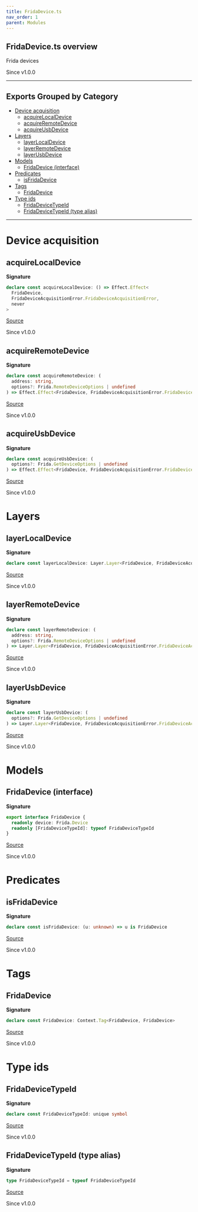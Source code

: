 ```yaml
---
title: FridaDevice.ts
nav_order: 1
parent: Modules
---
```


## FridaDevice.ts overview

Frida devices

Since v1.0.0

---

## Exports Grouped by Category

- [Device acquisition](#device-acquisition)
  - [acquireLocalDevice](#acquirelocaldevice)
  - [acquireRemoteDevice](#acquireremotedevice)
  - [acquireUsbDevice](#acquireusbdevice)
- [Layers](#layers)
  - [layerLocalDevice](#layerlocaldevice)
  - [layerRemoteDevice](#layerremotedevice)
  - [layerUsbDevice](#layerusbdevice)
- [Models](#models)
  - [FridaDevice (interface)](#fridadevice-interface)
- [Predicates](#predicates)
  - [isFridaDevice](#isfridadevice)
- [Tags](#tags)
  - [FridaDevice](#fridadevice)
- [Type ids](#type-ids)
  - [FridaDeviceTypeId](#fridadevicetypeid)
  - [FridaDeviceTypeId (type alias)](#fridadevicetypeid-type-alias)

---

# Device acquisition

## acquireLocalDevice

**Signature**

```ts
declare const acquireLocalDevice: () => Effect.Effect<
  FridaDevice,
  FridaDeviceAcquisitionError.FridaDeviceAcquisitionError,
  never
>
```

[Source](https://github.com/leonitousconforti/efffrida/packages/frida-tools/blob/main/src/FridaDevice.ts#L71)

Since v1.0.0

## acquireRemoteDevice

**Signature**

```ts
declare const acquireRemoteDevice: (
  address: string,
  options?: Frida.RemoteDeviceOptions | undefined
) => Effect.Effect<FridaDevice, FridaDeviceAcquisitionError.FridaDeviceAcquisitionError, never>
```

[Source](https://github.com/leonitousconforti/efffrida/packages/frida-tools/blob/main/src/FridaDevice.ts#L61)

Since v1.0.0

## acquireUsbDevice

**Signature**

```ts
declare const acquireUsbDevice: (
  options?: Frida.GetDeviceOptions | undefined
) => Effect.Effect<FridaDevice, FridaDeviceAcquisitionError.FridaDeviceAcquisitionError, never>
```

[Source](https://github.com/leonitousconforti/efffrida/packages/frida-tools/blob/main/src/FridaDevice.ts#L52)

Since v1.0.0

# Layers

## layerLocalDevice

**Signature**

```ts
declare const layerLocalDevice: Layer.Layer<FridaDevice, FridaDeviceAcquisitionError.FridaDeviceAcquisitionError, never>
```

[Source](https://github.com/leonitousconforti/efffrida/packages/frida-tools/blob/main/src/FridaDevice.ts#L99)

Since v1.0.0

## layerRemoteDevice

**Signature**

```ts
declare const layerRemoteDevice: (
  address: string,
  options?: Frida.RemoteDeviceOptions | undefined
) => Layer.Layer<FridaDevice, FridaDeviceAcquisitionError.FridaDeviceAcquisitionError, never>
```

[Source](https://github.com/leonitousconforti/efffrida/packages/frida-tools/blob/main/src/FridaDevice.ts#L81)

Since v1.0.0

## layerUsbDevice

**Signature**

```ts
declare const layerUsbDevice: (
  options?: Frida.GetDeviceOptions | undefined
) => Layer.Layer<FridaDevice, FridaDeviceAcquisitionError.FridaDeviceAcquisitionError, never>
```

[Source](https://github.com/leonitousconforti/efffrida/packages/frida-tools/blob/main/src/FridaDevice.ts#L91)

Since v1.0.0

# Models

## FridaDevice (interface)

**Signature**

```ts
export interface FridaDevice {
  readonly device: Frida.Device
  readonly [FridaDeviceTypeId]: typeof FridaDeviceTypeId
}
```

[Source](https://github.com/leonitousconforti/efffrida/packages/frida-tools/blob/main/src/FridaDevice.ts#L31)

Since v1.0.0

# Predicates

## isFridaDevice

**Signature**

```ts
declare const isFridaDevice: (u: unknown) => u is FridaDevice
```

[Source](https://github.com/leonitousconforti/efffrida/packages/frida-tools/blob/main/src/FridaDevice.ts#L46)

Since v1.0.0

# Tags

## FridaDevice

**Signature**

```ts
declare const FridaDevice: Context.Tag<FridaDevice, FridaDevice>
```

[Source](https://github.com/leonitousconforti/efffrida/packages/frida-tools/blob/main/src/FridaDevice.ts#L40)

Since v1.0.0

# Type ids

## FridaDeviceTypeId

**Signature**

```ts
declare const FridaDeviceTypeId: unique symbol
```

[Source](https://github.com/leonitousconforti/efffrida/packages/frida-tools/blob/main/src/FridaDevice.ts#L19)

Since v1.0.0

## FridaDeviceTypeId (type alias)

**Signature**

```ts
type FridaDeviceTypeId = typeof FridaDeviceTypeId
```

[Source](https://github.com/leonitousconforti/efffrida/packages/frida-tools/blob/main/src/FridaDevice.ts#L25)

Since v1.0.0
